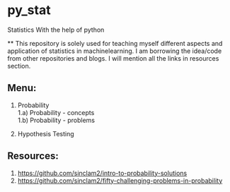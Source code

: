 # py_stat
Statistics With the help of python

** This repository is solely used for teaching myself different aspects and application of statistics in machinelearning. I am borrowing the idea/code from other repositories and blogs. I will mention all the links in resources section.

## Menu:
1) Probability <br>
1.a) Probability - concepts <br>
1.b) Probability - problems <br>

2) Hypothesis Testing <br>



## Resources:
1) https://github.com/sinclam2/intro-to-probability-solutions <br>
2) https://github.com/sinclam2/fifty-challenging-problems-in-probability <br>
